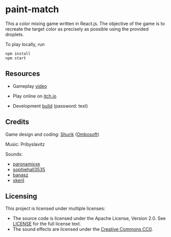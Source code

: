 # paint-match

This a color mixing game written in React.js.
The objective of the game is to recreate the target color as precisely as possible using the provided droplets.

To play locally, run

```
npm install
npm start
```

Resources
---

* Gameplay [video](https://youtu.be/gaLXOZms3Aw)

* Play online on [itch.io](https://ombosoft.itch.io/paint-match)

* Development [build](https://ombosoft.itch.io/paint-match-rc) (password: test)

Credits
---

Game design and coding: [Shurik](https://twitter.com/ombosoft) ([Ombosoft](https://ombosoft.itch.io))

Music: Pribyslavitz

Sounds:
* [paronamixxe](https://freesound.org/people/paronamixxe/sounds/178907/)
* [sophiehall3535](https://freesound.org/people/sophiehall3535/sounds/248045/)
* [banasz](https://freesound.org/people/banasz/sounds/583808/)
* [xkeril](https://freesound.org/people/xkeril/sounds/609772/)

Licensing
---
This project is licensed under multiple licenses:

- The source code is licensed under the Apache License, Version 2.0. See [LICENSE](LICENSE) for the full license text.
- The sound effects are licensed under the [Creative Commons CC0](https://creativecommons.org/share-your-work/public-domain/cc0/).